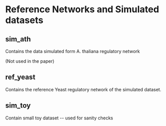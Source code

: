 
Reference Networks and Simulated datasets
=========================================

sim_ath
-------

Contains the data simulated form A. thaliana regulatory network

(Not used in the paper)

ref_yeast
---------

Contains the reference Yeast regulatory network of the simulated dataset.

sim_toy
-------

Contain small toy dataset -- used for sanity checks
